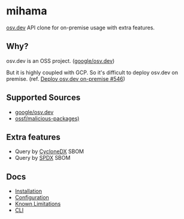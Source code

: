 # mihama

[osv.dev](https://osv.dev/) API clone for on-premise usage with extra features.

## Why?

osv.dev is an OSS project. ([google/osv.dev](https://github.com/google/osv.dev))

But it is highly coupled with GCP. So it's difficult to deploy osv.dev on premise. (ref. [Deploy osv.dev on-premise #546](https://github.com/google/osv.dev/issues/546))

## Supported Sources

- [google/osv.dev](https://github.com/google/osv.dev)
- [ossf/malicious-packages)](https://github.com/ossf/malicious-packages)

## Extra features

- Query by [CycloneDX](https://cyclonedx.org/) SBOM
- Query by [SPDX](https://spdx.dev/) SBOM

## Docs

- [Installation](https://github.com/ninoseki/mihama/wiki/Installation)
- [Configuration](https://github.com/ninoseki/mihama/wiki/Configuration)
- [Known Limitations](https://github.com/ninoseki/mihama/wiki/Known-Limitations)
- [CLI](https://github.com/ninoseki/mihama/wiki/CLI)
